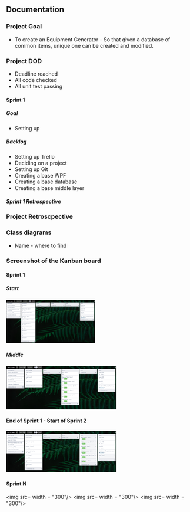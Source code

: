## Documentation
### Project Goal
- To create an Equipment Generator - So that given a database of common items, unique one can be created and modified.

### Project DOD
- Deadline reached
- All code checked
- All unit test passing

#### Sprint 1
##### Goal 
- Setting up

##### Backlog
- Setting up Trello
- Deciding on a project
- Setting up Git
- Creating a base WPF
- Creating a base database
- Creating a base middle layer

##### Sprint 1 Retrospective

### Project Retroscpective

### Class diagrams
- Name - where to find

### Screenshot of the Kanban board
#### Sprint 1
##### Start
<img src="Sprint 1 start.png" width = "242"/>

##### Middle
<img src="Sprint 1 review.png" width = "300"/>

#### End of Sprint 1 - Start of Sprint 2
<img src="Sprint 1 end - Sprint 2 Start.png" width = "300"/>

#### Sprint N
<img src= width = "300"/>
<img src= width = "300"/>
<img src= width = "300"/>


